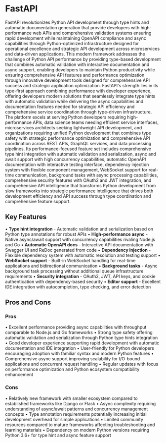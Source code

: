 # FastAPI

FastAPI revolutionizes Python API development through type hints and automatic documentation generation that provide developers with high-performance web APIs and comprehensive validation systems ensuring rapid development while maintaining OpenAPI compliance and async capabilities through Python-optimized infrastructure designed for operational excellence and strategic API development across microservices and data-driven applications. This modern framework addresses the challenge of Python API performance by providing type-based development that combines automatic validation with interactive documentation and async support, enabling developers to maintain Python productivity while ensuring comprehensive API features and performance optimization through innovative development tools designed for comprehensive API success and strategic application optimization. FastAPI's strength lies in its type-first approach combining performance with developer experience, offering developers modern solutions that seamlessly integrate type hints with automatic validation while delivering the async capabilities and documentation features needed for strategic API efficiency and comprehensive service coordination through type-driven infrastructure. The platform excels at serving Python developers requiring high-performance APIs, data science teams needing efficient service interfaces, microservices architects seeking lightweight API development, and organizations requiring unified Python development that combines type safety with strategic performance optimization and comprehensive API coordination across REST APIs, GraphQL services, and data processing pipelines. Its performance-focused feature set includes comprehensive type hint integration with automatic validation and serialization, async and await support with high concurrency capabilities, automatic OpenAPI documentation with interactive testing interface, dependency injection system with flexible component management, WebSocket support for real-time communication, background tasks with async processing capabilities, comprehensive security features with OAuth2 and JWT integration, and comprehensive API intelligence that transforms Python development from slow frameworks into strategic performance intelligence that drives both development efficiency and API success through type coordination and comprehensive feature support.

## Key Features

• **Type hint integration** - Automatic validation and serialization based on Python type annotations for robust APIs
• **High-performance async** - Native async/await support with concurrency capabilities rivaling Node.js and Go
• **Automatic OpenAPI docs** - Interactive API documentation with Swagger UI and ReDoc generated from code
• **Dependency injection** - Flexible dependency system with automatic resolution and testing support
• **WebSocket support** - Built-in WebSocket handling for real-time applications and bidirectional communication
• **Background tasks** - Async background task processing without additional queue infrastructure requirements
• **Security integration** - OAuth2, JWT, API keys, and cookie authentication with dependency-based security
• **Editor support** - Excellent IDE integration with autocompletion, type checking, and error detection

## Pros and Cons

### Pros
• Excellent performance providing async capabilities with throughput comparable to Node.js and Go frameworks
• Strong type safety offering automatic validation and serialization through Python type hints integration
• Good developer experience supporting rapid development with automatic documentation and IDE integration
• User-friendly for Python developers encouraging adoption with familiar syntax and modern Python features
• Comprehensive async support improving scalability for I/O-bound applications and concurrent request handling
• Regular updates with focus on performance optimization and Python ecosystem compatibility enhancement

### Cons
• Relatively new framework with smaller ecosystem compared to established frameworks like Django or Flask
• Async complexity requiring understanding of async/await patterns and concurrency management concepts
• Type annotation requirements potentially increasing initial development overhead for simple applications
• Limited community resources compared to mature frameworks affecting troubleshooting and learning materials
• Dependency on modern Python versions requiring Python 3.6+ for type hint and async feature support